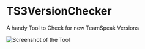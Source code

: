 # TS3VersionChecker
A handy Tool to Check for new TeamSpeak Versions

![Screenshot of the Tool](https://i.imgur.com/z7cT8jJ.png "Screenshot of the Tool")
